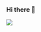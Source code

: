 ### Hi there 👋

<!--
**seopp/seopp** is a ✨ _special_ ✨ repository because its `README.md` (this file) appears on your GitHub profile.

Here are some ideas to get you started:

- 🔭 I’m currently working on ...
- 🌱 I’m currently learning ...
- 👯 I’m looking to collaborate on ...
- 🤔 I’m looking for help with ...
- 💬 Ask me about ...
- 📫 How to reach me: ...
- 😄 Pronouns: ...
- ⚡ Fun fact: ...
-->

<a href="https://seungseop.tistory.com/" target="_blank"><img src="https://img.shields.io/badge/tistory-black?style= social&logo=000000&logoColor=blue"/></a>
